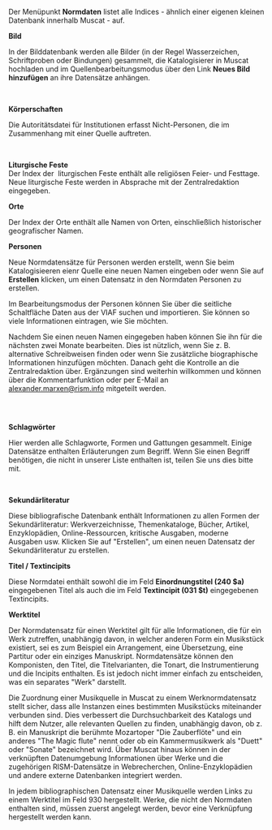 Der Menüpunkt **Normdaten** listet alle Indices - ähnlich einer eigenen kleinen Datenbank innerhalb Muscat - auf.

**Bild**

In der Bilddatenbank werden alle Bilder (in der Regel Wasserzeichen, Schriftproben oder Bindungen) gesammelt, die Katalogisierer in Muscat hochladen und im Quellenbearbeitungsmodus über den Link **Neues Bild hinzufügen** an ihre Datensätze anhängen.

&nbsp;

**Körperschaften**

Die Autoritätsdatei für Institutionen erfasst Nicht-Personen, die im Zusammenhang mit einer Quelle auftreten.

&nbsp;

**Liturgische Feste**   
Der Index der&nbsp; liturgischen Feste enthält alle religiösen Feier- und Festtage. Neue liturgische Feste werden in Absprache mit der Zentralredaktion eingegeben.

**Orte**

Der Index der Orte enthält alle Namen&nbsp;von Orten, einschließlich historischer geografischer Namen.

**Personen**

Neue Normdatensätze für Personen werden erstellt, wenn Sie beim Katalogisieeren eienr Quelle eine neuen Namen eingeben oder wenn Sie auf **Erstellen** klicken, um einen Datensatz in den Normdaten Personen zu erstellen.

Im Bearbeitungsmodus der Personen können Sie über die seitliche Schaltfläche Daten aus der VIAF suchen und importieren. Sie können so viele Informationen eintragen, wie Sie möchten.

Nachdem Sie einen neuen Namen eingegeben haben können Sie ihn für die nächsten zwei Monate bearbeiten. Dies ist nützlich, wenn Sie z. B. alternative Schreibweisen finden oder wenn Sie zusätzliche biographische Informationen hinzufügen möchten. Danach geht die Kontrolle an die Zentralredaktion über. Ergänzungen sind weiterhin willkommen und können über die Kommentarfunktion oder per E-Mail an alexander.marxen@rism.info mitgeteilt werden.

### &nbsp;
**Schlagwörter**

Hier werden alle Schlagworte, Formen und Gattungen gesammelt. Einige Datensätze enthalten Erläuterungen zum Begriff. Wenn Sie einen Begriff benötigen, die nicht in unserer Liste enthalten ist, teilen Sie uns dies bitte mit.

&nbsp;

**Sekundärliteratur**

Diese bibliografische Datenbank enthält Informationen zu allen Formen der Sekundärliteratur: Werkverzeichnisse, Themenkataloge, Bücher, Artikel, Enzyklopädien, Online-Ressourcen, kritische Ausgaben, moderne Ausgaben usw. Klicken Sie auf "Erstellen", um einen neuen Datensatz der Sekundärliteratur zu erstellen.

  

**Titel / Textincipits**

Diese Normdatei enthält sowohl die im Feld **Einordnungstitel (240 $a)** eingegebenen Titel als auch die im Feld **Textincipit (031 $t)** eingegebenen Textincipits.

**Werktitel**

Der Normdatensatz für einen Werktitel gilt für alle Informationen, die für ein Werk zutreffen, unabhängig davon, in welcher anderen Form ein Musikstück existiert, sei es zum Beispiel ein Arrangement, eine Übersetzung, eine Partitur oder ein einziges Manuskript. Normdatensätze können den Komponisten, den Titel, die Titelvarianten, die Tonart, die Instrumentierung und die Incipits enthalten. Es ist jedoch nicht immer einfach zu entscheiden, was ein separates "Werk" darstellt.

Die Zuordnung einer Musikquelle in Muscat zu einem Werknormdatensatz stellt sicher, dass alle Instanzen eines bestimmten Musikstücks miteinander verbunden sind. Dies verbessert die Durchsuchbarkeit des Katalogs und hilft dem Nutzer, alle relevanten Quellen zu finden, unabhängig davon, ob z. B. ein Manuskript die berühmte Mozartoper "Die Zauberflöte" und ein anderes "The Magic flute" nennt oder ob ein Kammermusikwerk als "Duett" oder "Sonate" bezeichnet wird. Über Muscat hinaus können in der verknüpften Datenumgebung Informationen über Werke und die zugehörigen RISM-Datensätze in Webrecherchen, Online-Enzyklopädien und andere externe Datenbanken integriert werden.

In jedem bibliographischen Datensatz einer Musikquelle werden Links zu einem Werktitel im Feld 930 hergestellt. Werke, die nicht den Normdaten enthalten sind, müssen zuerst angelegt werden, bevor eine Verknüpfung hergestellt werden kann.